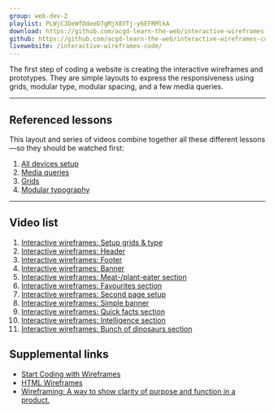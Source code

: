 ```yaml
---
group: web-dev-2
playlist: PLWjCJDeWfDdeeD7gMjX8VTj-y6EFRMlkA
download: https://github.com/acgd-learn-the-web/interactive-wireframes-code/archive/master.zip
github: https://github.com/acgd-learn-the-web/interactive-wireframes-code
livewebsite: /interactive-wireframes-code/
---
```


The first step of coding a website is creating the interactive wireframes and prototypes. They are simple layouts to express the responsiveness using grids, modular type, modular spacing, and a few media queries.

---

## Referenced lessons

This layout and series of videos combine together all these different lessons—so they should be watched first:

1. [All devices setup](/topics/all-devices-setup/)
2. [Media queries](/topics/media-queries/)
3. [Grids](/topics/grids/)
4. [Modular typography](/topics/modular-typography/)

---

## Video list

1. [Interactive wireframes: Setup grids & type](https://www.youtube.com/watch?v=Pw4D5LBnR1k&list=PLWjCJDeWfDdeeD7gMjX8VTj-y6EFRMlkA&index=1)
2. [Interactive wireframes: Header](https://www.youtube.com/watch?v=m9FXaZvGJHc&list=PLWjCJDeWfDdeeD7gMjX8VTj-y6EFRMlkA&index=2)
3. [Interactive wireframes: Footer](https://www.youtube.com/watch?v=h9bdBADS6bE&list=PLWjCJDeWfDdeeD7gMjX8VTj-y6EFRMlkA&index=3)
4. [Interactive wireframes: Banner](https://www.youtube.com/watch?v=_Uj106u25oA&list=PLWjCJDeWfDdeeD7gMjX8VTj-y6EFRMlkA&index=4)
5. [Interactive wireframes: Meat-/plant-eater section](https://www.youtube.com/watch?v=QpDRytD7SsI&list=PLWjCJDeWfDdeeD7gMjX8VTj-y6EFRMlkA&index=5)
6. [Interactive wireframes: Favourites section](https://www.youtube.com/watch?v=YN8WwvhFE5o&list=PLWjCJDeWfDdeeD7gMjX8VTj-y6EFRMlkA&index=6)
7. [Interactive wireframes: Second page setup](https://www.youtube.com/watch?v=XT-cSbzgfbI&list=PLWjCJDeWfDdeeD7gMjX8VTj-y6EFRMlkA&index=7)
8. [Interactive wireframes: Simple banner](https://www.youtube.com/watch?v=6a_TrtuwVao&list=PLWjCJDeWfDdeeD7gMjX8VTj-y6EFRMlkA&index=8)
9. [Interactive wireframes: Quick facts section](https://www.youtube.com/watch?v=_Kj4WERIZ1I&list=PLWjCJDeWfDdeeD7gMjX8VTj-y6EFRMlkA&index=9)
10. [Interactive wireframes: Intelligence section](https://www.youtube.com/watch?v=7hOycjGjjzQ&list=PLWjCJDeWfDdeeD7gMjX8VTj-y6EFRMlkA&index=10)
11. [Interactive wireframes: Bunch of dinosaurs section](https://www.youtube.com/watch?v=M_PU3RKI2zk&list=PLWjCJDeWfDdeeD7gMjX8VTj-y6EFRMlkA&index=11)

## Supplemental links

- [Start Coding with Wireframes](http://alistapart.com/column/start-coding-with-wireframes)
- [HTML Wireframes](http://bradfrost.com/blog/post/html-wireframes/)
- [Wireframing: A way to show clarity of purpose and function in a product.](http://zurb.com/word/wireframing)
